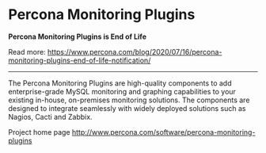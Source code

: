 # Percona Monitoring Plugins


**Percona Monitoring Plugins is End of Life**

Read more: <https://www.percona.com/blog/2020/07/16/percona-monitoring-plugins-end-of-life-notification/>

---

The Percona Monitoring Plugins are high-quality components to add enterprise-grade MySQL monitoring and graphing capabilities to your existing in-house, on-premises monitoring solutions. The components are designed to integrate seamlessly with widely deployed solutions such as Nagios, Cacti and Zabbix.

Project home page http://www.percona.com/software/percona-monitoring-plugins
